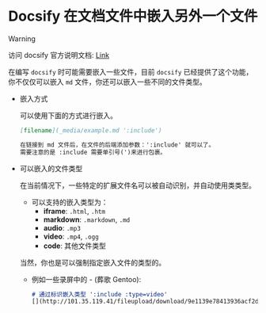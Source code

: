 # Docsify 在文档文件中嵌入另外一个文件

> [!WARNING]
> 访问 docsify 官方说明文档: [Link][docsify-link]

[docsify-link]: https://docsify.js.org/#/embed-files?id=embedded-file-type

在编写 `docsify` 时可能需要嵌入一些文件，目前 `docsify` 已经提供了这个功能，你不仅仅可以嵌入 `md` 文件，你还可以嵌入一些不同的文件类型。

- 嵌入方式

    可以使用下面的方式进行嵌入。
    ```markdown
    [filename](_media/example.md ':include')

    在链接到 md 文件后，在文件的后端添加参数：':include' 就可以了。
    需要注意的是 :include 需要单引号(')来进行包裹。
    ```

- 可以嵌入的文件类型

    在当前情况下，一些特定的扩展文件名可以被自动识别，并自动使用类类型。
    - 可以支持的嵌入类型为：
        - **iframe**: `.html`, `.htm`
        - **markdown**: `.markdown`, `.md`
        - **audio**: `.mp3`
        - **video**: `.mp4`, `.ogg`
        - **code**: 其他文件类型
    
    当然，你也是可以强制指定嵌入文件的类型的。

    - 例如一些录屏中的 - (葬歌 Gentoo):
    
        ```markdown
        # 通过标识嵌入类型 ':include :type=video'
        [](http://101.35.119.41/fileupload/download/9e1139e78413936acf2d737e6d8aa75b ':include :type=video')
        ```
